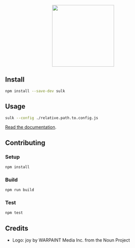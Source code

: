 <p align='center'>
  <img src='https://user-images.githubusercontent.com/1913316/29527505-04b722f8-8691-11e7-981d-0f13b512049b.png' width='200'/>
</p>

## Install
```sh
npm install --save-dev sulk
```

## Usage
```sh
sulk --config ./relative.path.to.config.js
```

[Read the documentation](/doc).

## Contributing

### Setup
```sh
npm install
```

### Build
```sh
npm run build
```

### Test
```sh
npm test
```

## Credits

- Logo: joy by WARPAINT Media Inc. from the Noun Project
